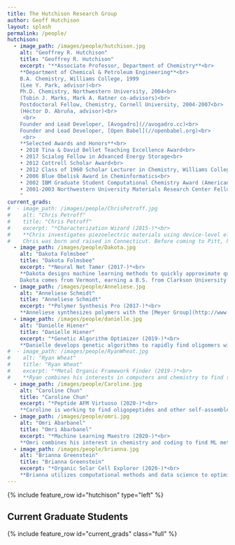 ```yaml
---
title: The Hutchison Research Group
author: Geoff Hutchison
layout: splash
permalink: /people/
hutchison:
  - image_path: /images/people/hutchison.jpg
    alt: "Geoffrey R. Hutchison"
    title: "Geoffrey R. Hutchison"
    excerpt: "**Associate Professor, Department of Chemistry**<br>
    **Department of Chemical & Petroleum Engineering**<br>
    B.A. Chemistry, Williams College, 1999
    (Lee Y. Park, advisor)<br>
    Ph.D. Chemistry, Northwestern University, 2004<br>
    (Tobin J. Marks, Mark A. Ratner co-advisors)<br>
    Postdoctoral Fellow, Chemistry, Cornell University, 2004-2007<br>
    (Héctor D. Abruña, advisor)<br>
     <br>
    Founder and Lead Developer, [Avogadro](//avogadro.cc)<br>
    Founder and Lead Developer, [Open Babel](//openbabel.org)<br>
     <br>
    **Selected Awards and Honors**<br>
    • 2018 Tina & David Bellet Teaching Excellence Award<br>
    • 2017 Scialog Fellow in Advanced Energy Storage<br>
    • 2012 Cottrell Scholar Award<br>
    • 2012 Class of 1960 Scholar Lecturer in Chemistry, Williams College<br>
    • 2006 Blue Obelisk Award in Cheminformatics<br>
    • 2002 IBM Graduate Student Computational Chemistry Award (American Chemical Society)<br>
    • 2001-2003 Northwestern University Materials Research Center Fellowship<br>
    "
current_grads:
#  - image_path: /images/people/ChrisPetroff.jpg
#    alt: "Chris Petroff"
#    title: "Chris Petroff"
#    excerpt: "*Characterization Wizard (2015-)*<br>
#    **Chris investigates piezoelectric materials using device-level electromechanical testing.**
#    Chris was born and raised in Connecticut. Before coming to Pitt, he earned a B.S. in chemistry from Boston College where he spent two years researching metal-organic frameworks and nanoparticles. An avid runner, Chris ran cross country and track in high school before picking up marathoning in college; he has completed six marathons including Pittsburgh, Chicago, Berlin, and Boston"
  - image_path: /images/people/Dakota.jpg
    alt: "Dakota Folmsbee"
    title: "Dakota Folmsbee"
    excerpt: "*Neural Net Tamer (2017-)*<br>
    **Dakota designs machine learning methods to quickly approximate quantum chemical methods.**
    Dakota comes from Vermont, earning a B.S. from Clarkson University."
  - image_path: /images/people/Anneliese.jpg
    alt: "Anneliese Schmidt"
    title: "Anneliese Schmidt"
    excerpt: "*Polymer Synthesis Pro (2017-)*<br>
    **Anneliese synthesizes polymers with the [Meyer Group](http://www.meyer-chemistry.com), designing conjugated, polarizable sequenced oligomers for high capacitance energy storage.** Anneliese received her B.S. in chemistry from the University of South Carolina Upstate, with industrial research at Milliken and Company, where she synthesized small molecules as additives to improve various polymers’ properties, e.g. toughness or permeability.  The goal of my current project is to understand how the sequence of polymer side chains affects the dielectric constant of the polymer."
  - image_path: /images/people/danielle.jpg
    alt: "Danielle Hiener"
    title: "Danielle Hiener"
    excerpt: "*Genetic Algorithm Optimizer (2019-)*<br>
    **Danielle develops genetic algorithms to rapidly find oligomers with interesting electronic structure properties.** Danielle grew up in the Pittsburgh region and attended Grove City College, where she earned her B.S. in Chemistry. As an undergrad, she participated in computational research exploring temporary anion states. She enjoys sewing and ballroom/swing dancing."
#  - image_path: /images/people/RyanWheat.jpg
#    alt: "Ryan Wheat"
#    title: "Ryan Wheat"
#    excerpt: "*Metal Organic Framework Finder (2019-)*<br>
#    **Ryan combines his interests in computers and chemistry to find stable metal-organic frameworks for new properties.** Ryan received his B.S. in Chemistry and a Minor in Music from the Florida Institute of Technology. Spending the majority of his life in a small city in Florida, he finds Pittsburgh to be far colder and noisier."
  - image_path: /images/people/Caroline.jpg
    alt: "Caroline Chun"
    title: "Caroline Chun"
    excerpt: "*Peptide AFM Virtuoso (2020-)*<br>
    **Caroline is working to find oligopeptides and other self-assembled monolayers with piezo activity using piezo-force microscopy (PFM/AFM) and calculations.** Caroline grew up in Philadelphia, South Korea, and Virginia and received a B.S. in Chemistry from the University of Virginia. Some of her interests include traveling, strolling around, and reading magical realism literature."
  - image_path: /images/people/omri.jpg
    alt: "Omri Abarbanel"
    title: "Omri Abarbanel"
    excerpt: "*Machine Learning Maestro (2020-)*<br>
    **Omri combines his interest in chemistry and coding to find ML methods for rapid screening of complex molecular properties.** Omri was born in Israel and moved to the United States in 2011. He received his B.S. in Chemistry from CUNY Hunter College in 2017, and did a research internship on second harmonic generation imaging of peptide self-assembly structures with Dr. Rein Ulijn at CUNY Advanced Science Research Center. After that, he moved to Pittsburgh in 2018 to start his graduate program in Chemistry at the University of Pittsburgh."
  - image_path: /images/people/brianna.jpg
    alt: "Brianna Greenstein"
    title: "Brianna Greenstein"
    excerpt: "*Organic Solar Cell Explorer (2020-)*<br>
    **Brianna utilizes computational methods and data science to optimize organic solar cells.** Brianna grew up in New York and received her B.S. in Chemistry from SUNY Binghamton University, where she did research on metal alloy nanoparticles as catalysts for CO<sub>2</sub> reduction. Here at Pitt, she was lured away from nanoparticle research during the COVID-19 lockdown. During her free time she enjoys painting and drawing."
---
```


{% include feature_row id="hutchison" type="left" %}

## Current Graduate Students

{% include feature_row id="current_grads" class="full" %}
